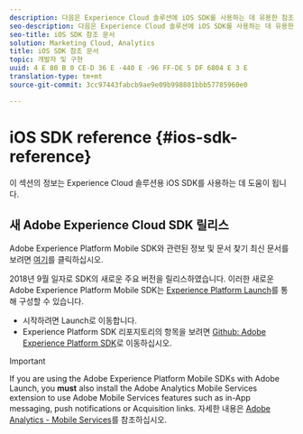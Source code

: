 ```yaml
---
description: 다음은 Experience Cloud 솔루션에 iOS SDK를 사용하는 데 유용한 참조 자료입니다.
seo-description: 다음은 Experience Cloud 솔루션에 iOS SDK를 사용하는 데 유용한 참조 자료입니다.
seo-title: iOS SDK 참조 문서
solution: Marketing Cloud, Analytics
title: iOS SDK 참조 문서
topic: 개발자 및 구현
uuid: 4 E 80 B 0 CE-D 36 E -440 E -96 FF-DE 5 DF 6804 E 3 E
translation-type: tm+mt
source-git-commit: 3cc97443fabcb9ae9e09b998801bbb57785960e0

---
```



# iOS SDK reference {#ios-sdk-reference}

이 섹션의 정보는 Experience Cloud 솔루션용 iOS SDK를 사용하는 데 도움이 됩니다.

## 새 Adobe Experience Cloud SDK 릴리스

Adobe Experience Platform Mobile SDK와 관련된 정보 및 문서 찾기 최신 문서를 보려면 [여기](https://aep-sdks.gitbook.io/docs/)를 클릭하십시오.

2018년 9월 일자로 SDK의 새로운 주요 버전을 릴리스하였습니다. 이러한 새로운 Adobe Experience Platform Mobile SDK는 [Experience Platform Launch](https://www.adobe.com/experience-platform/launch.html)를 통해 구성할 수 있습니다.

* 시작하려면 Launch로 이동합니다.
* Experience Platform SDK 리포지토리의 항목을 보려면 [Github: Adobe Experience Platform SDK](https://github.com/Adobe-Marketing-Cloud/acp-sdks)로 이동하십시오.

>[!IMPORTANT]
>
> If you are using the Adobe Experience Platform Mobile SDKs with Adobe Launch, you **must** also install the Adobe Analytics Mobile Services extension to use Adobe Mobile Services features such as in-App messaging, push notifications or Acquisition links. 자세한 내용은 [Adobe Analytics - Mobile Services](https://aep-sdks.gitbook.io/docs/using-mobile-extensions/adobe-analytics-mobile-services)를 참조하십시오.